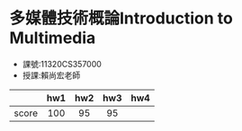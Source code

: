 # 多媒體技術概論Introduction to Multimedia

- 課號:11320CS357000
- 授課:賴尚宏老師

|       | hw1 | hw2 | hw3 | hw4 |
| ----- |:---:|:---:|:---:|:---:|
| score | 100 |  95 |  95 |     |
